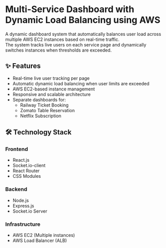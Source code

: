 # Multi-Service Dashboard with Dynamic Load Balancing using AWS

A dynamic dashboard system that automatically balances user load across multiple AWS EC2 instances based on real-time traffic.  
The system tracks live users on each service page and dynamically switches instances when thresholds are exceeded.

## ✨ Features

- Real-time live user tracking per page
- Automatic dynamic load balancing when user limits are exceeded
- AWS EC2-based instance management
- Responsive and scalable architecture
- Separate dashboards for:
  - Railway Ticket Booking
  - Zomato Table Reservation
  - Netflix Subscription

## 🛠️ Technology Stack

### Frontend

- React.js
- Socket.io-client
- React Router
- CSS Modules

### Backend

- Node.js
- Express.js
- Socket.io Server

### Infrastructure

- AWS EC2 (Multiple instances)
- AWS Load Balancer (ALB)

